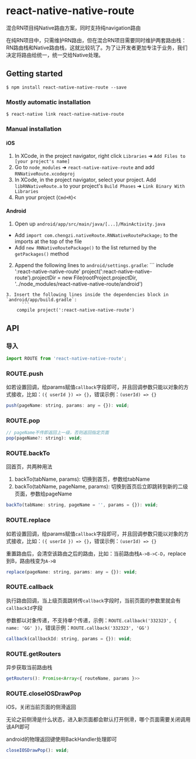 
# react-native-native-route

混合RN项目纯Native路由方案，同时支持纯navigation路由

在纯RN项目中，只需维护RN路由，但在混合RN项目需要同时维护两套路由栈：RN路由栈和Native路由栈，这就比较坑了。为了让开发者更加专注于业务，我们决定将路由给统一，统一交给Native处理。


## Getting started

`$ npm install react-native-native-route --save`

### Mostly automatic installation

`$ react-native link react-native-native-route`

### Manual installation


#### iOS

1. In XCode, in the project navigator, right click `Libraries` ➜ `Add Files to [your project's name]`
2. Go to `node_modules` ➜ `react-native-native-route` and add `RNNativeRoute.xcodeproj`
3. In XCode, in the project navigator, select your project. Add `libRNNativeRoute.a` to your project's `Build Phases` ➜ `Link Binary With Libraries`
4. Run your project (`Cmd+R`)<

#### Android

1. Open up `android/app/src/main/java/[...]/MainActivity.java`
  - Add `import com.chengzi.nativeRoute.RNNativeRoutePackage;` to the imports at the top of the file
  - Add `new RNNativeRoutePackage()` to the list returned by the `getPackages()` method
2. Append the following lines to `android/settings.gradle`:
    	```
    	include ':react-native-native-route'
    	project(':react-native-native-route').projectDir = new File(rootProject.projectDir, 	'../node_modules/react-native-native-route/android')
  ```
3. Insert the following lines inside the dependencies block in `android/app/build.gradle`:
    	```
      compile project(':react-native-native-route')
  ```

## API

### 导入
```javascript
import ROUTE from 'react-native-native-route';
```
### ROUTE.push

如若设置回调，给params赋值`callback`字段即可，并且回调参数只能以对象的方式接收，比如：`({ userId }) => {}`，错误示例：`(userId) => {}`
```javascript
push(pageName: string, params: any = {}): void;
```

### ROUTE.pop
```javascript
// pageName不传即返回上一级，否则返回指定页面
pop(pageName?: string): void;
```

### ROUTE.backTo
回首页，共两种用法
1. backTo(tabName, params): 切换到首页，参数给tabName
2. backTo(tabName, pageName, params): 切换到首页后立即跳转到新的二级页面，参数给pageName
```javascript
backTo(tabName: string, pageName = '', params = {}): void;
```
### ROUTE.replace

如若设置回调，给params赋值`callback`字段即可，并且回调参数只能以对象的方式接收，比如：`({ userId }) => {}`，错误示例：`(userId) => {}`

重置路由后，会清空该路由之后的路由，比如：当前路由栈`A->B->C-D`，replace到B，路由栈变为`A->B`
```javascript
replace(pageName: string, params: any = {}): void;
```
### ROUTE.callback
执行路由回调，当上级页面跳转传`callback`字段时，当前页面的参数里就会有`callbackId`字段

参数都以对象传递，不支持单个传递，示例：`ROUTE.callback('332323', { name: 'GG' })`，错误示例：`ROUTE.callback('332323', 'GG')`
```javascript
callback(callbackId: string, params = {}): void;
```

### ROUTE.getRouters
异步获取当前路由栈
```javascript
getRouters(): Promise<Array<{ routeName, params }>>
```

### ROUTE.closeIOSDrawPop

iOS，关闭当前页面的侧滑返回

无论之前侧滑是什么状态，进入新页面都会默认打开侧滑，哪个页面需要关闭调用该API即可

android的物理返回键使用BackHandler处理即可

```javascript
closeIOSDrawPop(): void;
```
